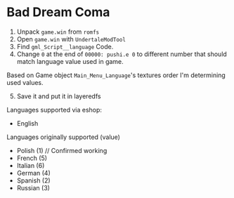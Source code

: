 # Bad Dream Coma

1. Unpack `game.win` from `romfs`
2. Open `game.win` with `UndertaleModTool`
3. Find `gml_Script__language` Code.
4. Change `0` at the end of `00000: pushi.e 0` to different number that should match language value used in game.

Based on Game object `Main_Menu_Language`'s textures order I'm determining used values.

5. Save it and put it in layeredfs

Languages supported via eshop:
- English

Languages originally supported (value)
- Polish (1) // Confirmed working
- French (5)
- Italian (6)
- German (4)
- Spanish (2)
- Russian (3)
